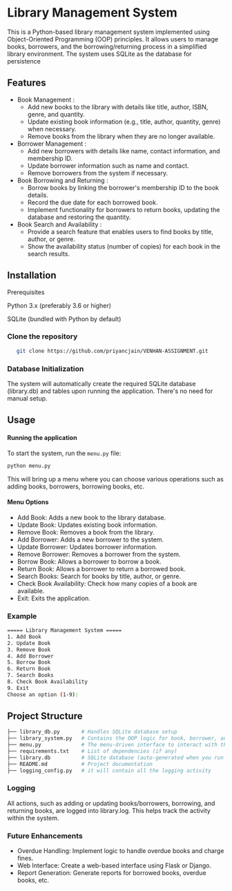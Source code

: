 
# Library Management System

This is a Python-based library management system implemented using Object-Oriented Programming (OOP) principles. It allows users to manage books, borrowers, and the borrowing/returning process in a simplified library environment. The system uses SQLite as the database for persistence




## Features
- Book Management :
    - Add new books to the library with details like title, author, ISBN, genre, and quantity.
    - Update existing book information (e.g., title, author, quantity, genre) when necessary.
    - Remove books from the library when they are no longer available.
- Borrower Management :
    - Add new borrowers with details like name, contact information, and membership ID.
    - Update borrower information such as name and contact.
    - Remove borrowers from the system if necessary.
- Book Borrowing and Returning :
    - Borrow books by linking the borrower's membership ID to the book details.
    - Record the due date for each borrowed book.
    - Implement functionality for borrowers to return books, updating the database and restoring the quantity.
-  Book Search and Availability :
    - Provide a search feature that enables users to find books by title, author, or genre.
    - Show the availability status (number of copies) for each book in the search results.


## Installation



Prerequisites

Python 3.x (preferably 3.6 or higher)

SQLite (bundled with Python by default)
    
### Clone the repository
```bash
   git clone https://github.com/priyancjain/VENHAN-ASSIGNMENT.git

```

### Database Initialization
The system will automatically create the required SQLite database (library.db) and tables upon running the application. There's no need for manual setup.
## Usage

#### Running the application

To start the system, run the `menu.py` file:
```bash
python menu.py

```
This will bring up a menu where you can choose various operations such as adding books, borrowers, borrowing books, etc.

#### Menu Options
- Add Book: Adds a new book to the library database.
- Update Book: Updates existing book information.
- Remove Book: Removes a book from the library.
- Add Borrower: Adds a new borrower to the system.
- Update Borrower: Updates borrower information.
- Remove Borrower: Removes a borrower from the system.
- Borrow Book: Allows a borrower to borrow a book.
- Return Book: Allows a borrower to return a borrowed book.
- Search Books: Search for books by title, author, or genre.
 - Check Book Availability: Check how many copies of a book are available.
- Exit: Exits the application.

### Example
```bash
===== Library Management System =====
1. Add Book
2. Update Book
3. Remove Book
4. Add Borrower
5. Borrow Book
6. Return Book
7. Search Books
8. Check Book Availability
9. Exit
Choose an option (1-9):
```
## Project Structure
```bash
├── library_db.py       # Handles SQLite database setup
├── library_system.py   # Contains the OOP logic for book, borrower, and borrowing
├── menu.py             # The menu-driven interface to interact with the system
├── requirements.txt    # List of dependencies (if any)
├── library.db          # SQLite database (auto-generated when you run the app)
├── README.md           # Project documentation
├── logging_config.py   # it will contain all the logging activity
 ```
 ### Logging
 All actions, such as adding or updating books/borrowers, borrowing, and returning books, are logged into library.log. This helps track the activity within the system.

### Future Enhancements
- Overdue Handling: Implement logic to handle overdue books and charge fines.
- Web Interface: Create a web-based interface using Flask or Django.
- Report Generation: Generate reports for borrowed books, overdue books, etc.

